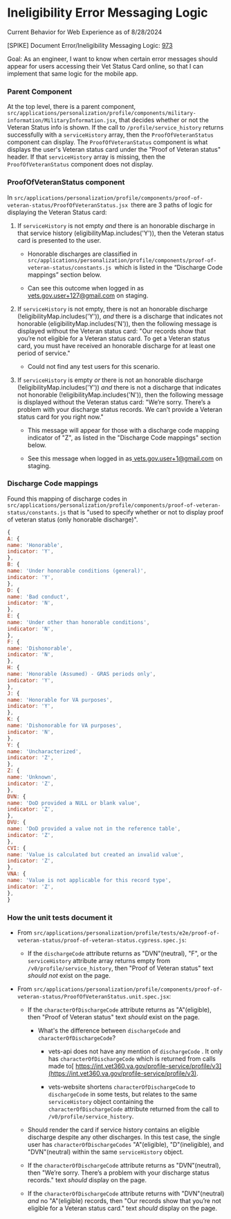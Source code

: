 # Ineligibility Error Messaging Logic 

Current Behavior for Web Experience as of 8/28/2024

[SPIKE] Document Error/Ineligibility Messaging Logic: [973](https://app.zenhub.com/workspaces/va-iir-6508c0bd79e64e0fb5855caf/issues/gh/department-of-veterans-affairs/va-iir/973)

Goal: As an engineer, I want to know when certain error messages should appear for users accessing their Vet Status Card online, so that I can implement that same logic for the mobile app.


### Parent Component

At the top level, there is a parent component, `src/applications/personalization/profile/components/military-information/MilitaryInformation.jsx`, that decides whether or not the Veteran Status info is shown. If the call to `/profile/service_history` returns successfully with a `serviceHistory` array, then the `ProofOfVeteranStatus` component can display. The `ProofOfVeteranStatus` component is what displays the user's Veteran status card under the "Proof of Veteran status" header. If that `serviceHistory` array is missing, then the `ProofOfVeteranStatus` component does not display.


### ProofOfVeteranStatus component

In `src/applications/personalization/profile/components/proof-of-veteran-status/ProofOfVeteranStatus.jsx `there are 3 paths of logic for displaying the Veteran Status card:

1. If `serviceHistory` is not empty _and_ there is an honorable discharge in that service history (eligibilityMap.includes('Y')), then the Veteran status card is presented to the user.

   - Honorable discharges are classified in `src/applications/personalization/profile/components/proof-of-veteran-status/constants.js `which is listed in the “Discharge Code mappings” section below.

   - Can see this outcome when logged in as[ vets.gov.user+127@gmail.com](http://vets.gov.user+127@gmail.com) on staging.

2. If `serviceHistory` is not empty, there is not an honorable discharge (!eligibilityMap.includes('Y')), _and_ there is a discharge that indicates not honorable (eligibilityMap.includes('N')), then the following message is displayed without the Veteran status card: "Our records show that you’re not eligible for a Veteran status card. To get a Veteran status card, you must have received an honorable discharge for at least one period of service."

   - Could not find any test users for this scenario.

3. If `serviceHistory` is empty _or_ there is not an honorable discharge (!eligibilityMap.includes('Y')) _and_ there is not a discharge that indicates not honorable (!eligibilityMap.includes('N')), then the following message is displayed without the Veteran status card: "We’re sorry. There’s a problem with your discharge status records. We can’t provide a Veteran status card for you right now."

   - This message will appear for those with a discharge code mapping indicator of "Z", as listed in the "Discharge Code mappings" section below.

   - See this message when logged in as[ vets.gov.user+1@gmail.com](http://vets.gov.user+1@gmail.com) on staging.




### Discharge Code mappings

Found this mapping of discharge codes in `src/applications/personalization/profile/components/proof-of-veteran-status/constants.js` that is "used to specify whether or not to display proof of veteran status (only honorable discharge)".

```javascript
{
A: {
name: 'Honorable',
indicator: 'Y',
},
B: {
name: 'Under honorable conditions (general)',
indicator: 'Y',
},
D: {
name: 'Bad conduct',
indicator: 'N',
},
E: {
name: 'Under other than honorable conditions',
indicator: 'N',
},
F: {
name: 'Dishonorable',
indicator: 'N',
},
H: {
name: 'Honorable (Assumed) - GRAS periods only',
indicator: 'Y',
},
J: {
name: 'Honorable for VA purposes',
indicator: 'Y',
},
K: {
name: 'Dishonorable for VA purposes',
indicator: 'N',
},
Y: {
name: 'Uncharacterized',
indicator: 'Z',
},
Z: {
name: 'Unknown',
indicator: 'Z',
},
DVN: {
name: 'DoD provided a NULL or blank value',
indicator: 'Z',
},
DVU: {
name: 'DoD provided a value not in the reference table',
indicator: 'Z',
},
CVI: {
name: 'Value is calculated but created an invalid value',
indicator: 'Z',
},
VNA: {
name: 'Value is not applicable for this record type',
indicator: 'Z',
},
}
```




### How the unit tests document it

- From `src/applications/personalization/profile/tests/e2e/proof-of-veteran-status/proof-of-veteran-status.cypress.spec.js`:

  - If the `dischargeCode` attribute returns as "DVN"(neutral), "F", or the `serviceHistory` attribute array returns empty from `/v0/profile/service_history`, then "Proof of Veteran status" text _should not_ exist on the page.

- From `src/applications/personalization/profile/components/proof-of-veteran-status/ProofOfVeteranStatus.unit.spec.jsx`:

  - If the `characterOfDischargeCode` attribute returns as "A"(eligible), then "Proof of Veteran status" text _should_ exist on the page.

    - What's the difference between `dischargeCode` and `characterOfDischargeCode`?

      - vets-api does not have any mention of `dischargeCode` . It only has `characterOfDischargeCode` which is returned from calls made to[ https://int.vet360.va.gov/profile-service/profile/v3](https://int.vet360.va.gov/profile-service/profile/v3).

      - vets-website shortens `characterOfDischargeCode` to `dischargeCode` in some tests, but relates to the same `serviceHistory` object containing the `characterOfDischargeCode` attribute returned from the call to `/v0/profile/service_history`.

  - Should render the card if service history contains an eligible discharge despite any other discharges. In this test case, the single user has `characterOfDischargeCodes` "A"(eligible), "D"(ineligible), and "DVN"(neutral) within the same `serviceHistory` object.

  - If the `characterOfDischargeCode` attribute returns as "DVN"(neutral), then "We’re sorry. There’s a problem with your discharge status records." text _should_ display on the page.

  - If the `characterOfDischargeCode` attribute returns with "DVN"(neutral) _and_ no "A"(eligible) records, then "Our records show that you’re not eligible for a Veteran status card." text _should_ display on the page.

